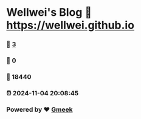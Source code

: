 # Wellwei's Blog :link: https://wellwei.github.io 
### :page_facing_up: [3](https://wellwei.github.io/tag.html) 
### :speech_balloon: 0 
### :hibiscus: 18440 
### :alarm_clock: 2024-11-04 20:08:45 
### Powered by :heart: [Gmeek](https://github.com/Meekdai/Gmeek)
